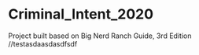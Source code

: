 # Criminal_Intent_2020
Project built based on Big Nerd Ranch Guide, 3rd Edition
//testasdaasdasdfsdf

